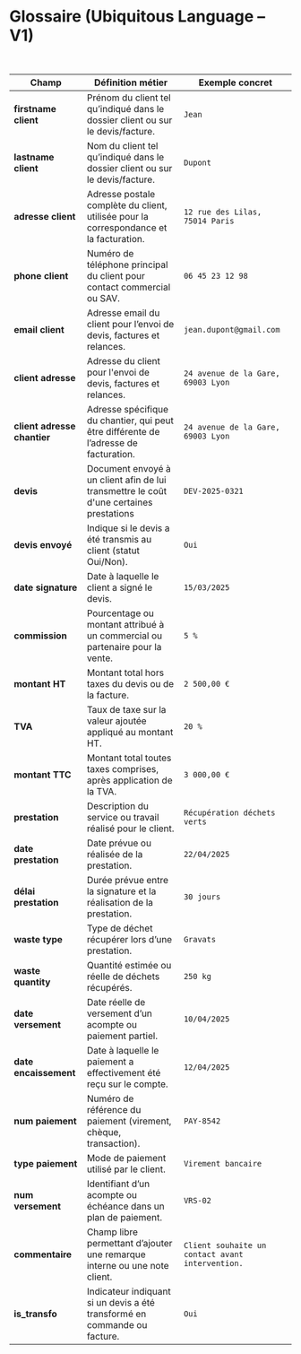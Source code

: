 # Glossaire (Ubiquitous Language – V1)


<br>

| **Champ**                   | **Définition métier**                                                                  | **Exemple concret**                              |
| --------------------------- | -------------------------------------------------------------------------------------- | ------------------------------------------------ |
| **firstname client**        | Prénom du client tel qu’indiqué dans le dossier client ou sur le devis/facture.        | `Jean`                                           |
| **lastname client**         | Nom du client tel qu’indiqué dans le dossier client ou sur le devis/facture.               | `Dupont`                                         |
| **adresse client**          | Adresse postale complète du client, utilisée pour la correspondance et la facturation. | `12 rue des Lilas, 75014 Paris`                  |
| **phone client**            | Numéro de téléphone principal du client pour contact commercial ou SAV.                | `06 45 23 12 98`                                 |
| **email client**            | Adresse email du client pour l’envoi de devis, factures et relances.                   | `jean.dupont@gmail.com`                          |
| **client adresse** | Adresse du client pour l'envoi de devis, factures et relances.                | `24 avenue de la Gare, 69003 Lyon`               |
| **client adresse chantier** | Adresse spécifique du chantier, qui peut être différente de l’adresse de facturation.                | `24 avenue de la Gare, 69003 Lyon`               |
| **devis**                   | Document envoyé à un client afin de lui transmettre le coût d'une certaines prestations                             | `DEV-2025-0321`                                  |
| **devis envoyé**            | Indique si le devis a été transmis au client (statut Oui/Non).                         | `Oui`                                            |
| **date signature**          | Date à laquelle le client a signé le devis.                              | `15/03/2025`                                     |
| **commission**              | Pourcentage ou montant attribué à un commercial ou partenaire pour la vente.           | `5 %`                                            |
| **montant HT**              | Montant total hors taxes du devis ou de la facture.                                    | `2 500,00 €`                                     |
| **TVA**                     | Taux de taxe sur la valeur ajoutée appliqué au montant HT.                             | `20 %`                                           |
| **montant TTC**             | Montant total toutes taxes comprises, après application de la TVA.                     | `3 000,00 €`                                     |
| **prestation**              | Description du service ou travail réalisé pour le client.                              | `Récupération déchets verts`             |
| **date prestation**         | Date prévue ou réalisée de la prestation.                                              | `22/04/2025`                                     |
| **délai prestation**        | Durée prévue entre la signature et la réalisation de la prestation.                    | `30 jours`                                       |
| **waste type**              | Type de déchet récupérer lors d’une prestation.         | `Gravats`                                        |
| **waste quantity**          | Quantité estimée ou réelle de déchets récupérés.                                        | `250 kg`                                         |
| **date versement**          | Date réelle de versement d’un acompte ou paiement partiel.                   | `10/04/2025`                                     |
| **date encaissement**       | Date à laquelle le paiement a effectivement été reçu sur le compte.                    | `12/04/2025`                                     |
| **num paiement**            | Numéro de référence du paiement (virement, chèque, transaction).                       | `PAY-8542`                                       |
| **type paiement**           | Mode de paiement utilisé par le client.                                                | `Virement bancaire`                              |
| **num versement**           | Identifiant d’un acompte ou échéance dans un plan de paiement.                         | `VRS-02`                                         |
| **commentaire**             | Champ libre permettant d’ajouter une remarque interne ou une note client.              | `Client souhaite un contact avant intervention.` |
| **is_transfo**              | Indicateur indiquant si un devis a été transformé en commande ou facture.              | `Oui`                                            |
